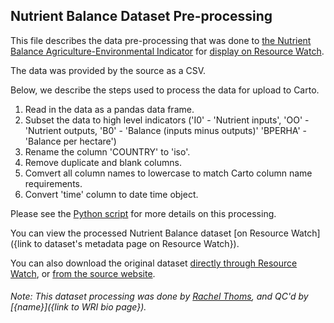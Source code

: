 ## Nutrient Balance Dataset Pre-processing
This file describes the data pre-processing that was done to [the Nutrient Balance Agriculture-Environmental Indicator](https://data.oecd.org/agrland/nutrient-balance.htm) for [display on Resource Watch]({}).

The data was provided by the source as a CSV.

Below, we describe the steps used to process the data for upload to Carto.

1. Read in the data as a pandas data frame.
2. Subset the data to high level indicators ('I0' - 'Nutrient inputs', 'OO' - 'Nutrient outputs, 'B0' - 'Balance (inputs minus outputs)' 'BPERHA' - 'Balance per hectare')
3. Rename the column 'COUNTRY' to 'iso'.
4. Remove duplicate and blank columns.
5. Comvert all column names to lowercase to match Carto column name requirements.
6. Convert 'time' column to date time object.

Please see the [Python script]() for more details on this processing.

You can view the processed Nutrient Balance dataset [on Resource Watch]({link to dataset's metadata page on Resource Watch}).

You can also download the original dataset [directly through Resource Watch](http://wri-public-data.s3.amazonaws.com/resourcewatch/foo_063_rw0_nutrient_balance.zip), or [from the source website](https://stats.oecd.org/viewhtml.aspx?datasetcode=AEI_NUTRIENTS&lang=en).

###### Note: This dataset processing was done by [Rachel Thoms](https://www.wri.org/profile/rachel-thoms), and QC'd by [{name}]({link to WRI bio page}).
